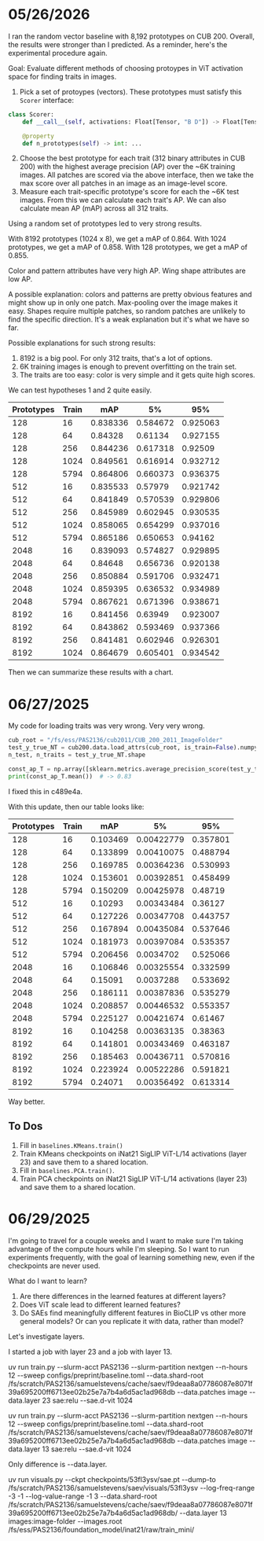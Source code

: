 # 05/26/2026

I ran the random vector baseline with 8,192 prototypes on CUB 200.
Overall, the results were stronger than I predicted.
As a reminder, here's the experimental procedure again.

Goal: Evaluate different methods of choosing protoypes in ViT activation space for finding traits in images.

1. Pick a set of protoypes (vectors). These prototypes must satisfy this `Scorer` interface:

```python
class Scorer:
    def __call__(self, activations: Float[Tensor, "B D"]) -> Float[Tensor, "B K"]: ...

    @property
    def n_prototypes(self) -> int: ...
```

2. Choose the best prototype for each trait (312 binary attributes in CUB 200) with the highest average precision (AP) over the ~6K training images. All patches are scored via the above interface, then we take the max score over all patches in an image as an image-level score.
3. Measure each trait-specific prototype's score for each the ~6K test images. From this we can calculate each trait's AP. We can also calculate mean AP (mAP) across all 312 traits.

Using a random set of prototypes led to very strong results.

With 8192 prototypes (1024 x 8), we get a mAP of 0.864.
With 1024 prototypes, we get a mAP of 0.858.
With 128 prototypes, we get a mAP of 0.855.

Color and pattern attributes have very high AP.
Wing shape attributes are low AP.

A possible explanation: colors and patterns are pretty obvious features and might show up in only one patch.
Max-pooling over the image makes it easy.
Shapes require multiple patches, so random patches are unlikely to find the specific direction.
It's a weak explanation but it's what we have so far.

Possible explanations for such strong results:

1. 8192 is a big pool. For only 312 traits, that's a lot of options.
2. 6K training images is enough to prevent overfitting on the train set.
3. The traits are too easy: color is very simple and it gets quite high scores.

We can test hypotheses 1 and 2 quite easily.

|   Prototypes |   Train |      mAP |       5% |      95% |
|--------------|---------|----------|----------|----------|
|          128 |      16 | 0.838336 | 0.584672 | 0.925063 |
|          128 |      64 | 0.84328  | 0.61134  | 0.927155 |
|          128 |     256 | 0.844236 | 0.617318 | 0.92509  |
|          128 |    1024 | 0.849561 | 0.616914 | 0.932712 |
|          128 |    5794 | 0.864806 | 0.660373 | 0.936375 |
|          512 |      16 | 0.835533 | 0.57979  | 0.921742 |
|          512 |      64 | 0.841849 | 0.570539 | 0.929806 |
|          512 |     256 | 0.845989 | 0.602945 | 0.930535 |
|          512 |    1024 | 0.858065 | 0.654299 | 0.937016 |
|          512 |    5794 | 0.865186 | 0.650653 | 0.94162  |
|         2048 |      16 | 0.839093 | 0.574827 | 0.929895 |
|         2048 |      64 | 0.84648  | 0.656736 | 0.920138 |
|         2048 |     256 | 0.850884 | 0.591706 | 0.932471 |
|         2048 |    1024 | 0.859395 | 0.636532 | 0.934989 |
|         2048 |    5794 | 0.867621 | 0.671396 | 0.938671 |
|         8192 |      16 | 0.841456 | 0.63949  | 0.923007 |
|         8192 |      64 | 0.843862 | 0.593469 | 0.937366 |
|         8192 |     256 | 0.841481 | 0.602946 | 0.926301 |
|         8192 |    1024 | 0.864679 | 0.605401 | 0.934542 |

Then we can summarize these results with a chart.

# 06/27/2025

My code for loading traits was very wrong.
Very very wrong.

```py
cub_root = "/fs/ess/PAS2136/cub2011/CUB_200_2011_ImageFolder"
test_y_true_NT = cub200.data.load_attrs(cub_root, is_train=False).numpy()
n_test, n_traits = test_y_true_NT.shape

const_ap_T = np.array([sklearn.metrics.average_precision_score(test_y_true_NT[:,i], np.zeros(n_test)) for i in range(n_traits)])
print(const_ap_T.mean())  # -> 0.83
```

I fixed this in c489e4a.

With this update, then our table looks like:

|   Prototypes |   Train |      mAP |         5% |      95% |
|--------------|---------|----------|------------|----------|
|          128 |      16 | 0.103469 | 0.00422779 | 0.357801 |
|          128 |      64 | 0.133899 | 0.00410075 | 0.488794 |
|          128 |     256 | 0.169785 | 0.00364236 | 0.530993 |
|          128 |    1024 | 0.153601 | 0.00392851 | 0.458499 |
|          128 |    5794 | 0.150209 | 0.00425978 | 0.48719  |
|          512 |      16 | 0.10293  | 0.00343484 | 0.36127  |
|          512 |      64 | 0.127226 | 0.00347708 | 0.443757 |
|          512 |     256 | 0.167894 | 0.00435084 | 0.537646 |
|          512 |    1024 | 0.181973 | 0.00397084 | 0.535357 |
|          512 |    5794 | 0.206456 | 0.0034702  | 0.525066 |
|         2048 |      16 | 0.106846 | 0.00325554 | 0.332599 |
|         2048 |      64 | 0.15091  | 0.0037288  | 0.533692 |
|         2048 |     256 | 0.186111 | 0.00387836 | 0.535279 |
|         2048 |    1024 | 0.208857 | 0.00446532 | 0.553357 |
|         2048 |    5794 | 0.225127 | 0.00421674 | 0.61467  |
|         8192 |      16 | 0.104258 | 0.00363135 | 0.38363  |
|         8192 |      64 | 0.141801 | 0.00343469 | 0.463187 |
|         8192 |     256 | 0.185463 | 0.00436711 | 0.570816 |
|         8192 |    1024 | 0.223924 | 0.00522286 | 0.591821 |
|         8192 |    5794 | 0.24071  | 0.00356492 | 0.613314 |

Way better.

## To Dos

1. Fill in `baselines.KMeans.train()`
2. Train KMeans checkpoints on iNat21 SigLIP ViT-L/14 activations (layer 23) and save them to a shared location.
3. Fill in `baselines.PCA.train()`.
4. Train PCA checkpoints on iNat21 SigLIP ViT-L/14 activations (layer 23) and save them to a shared location.

# 06/29/2025

I'm going to travel for a couple weeks and I want to make sure I'm taking advantage of the compute hours while I'm sleeping.
So I want to run experiments frequently, with the goal of learning something new, even if the checkpoints are never used.

What do I want to learn?

1. Are there differences in the learned features at different layers?
2. Does ViT scale lead to different learned features?
3. Do SAEs find meaningfully different features in BioCLIP vs other more general models? Or can you replicate it with data, rather than model?

Let's investigate layers.

I started a job with layer 23 and a job with layer 13.

uv run train.py --slurm-acct PAS2136 --slurm-partition nextgen --n-hours 12 --sweep configs/preprint/baseline.toml --data.shard-root /fs/scratch/PAS2136/samuelstevens/cache/saev/f9deaa8a07786087e8071f39a695200ff6713ee02b25e7a7b4a6d5ac1ad968db --data.patches image --data.layer 23 sae:relu --sae.d-vit 1024

uv run train.py --slurm-acct PAS2136 --slurm-partition nextgen --n-hours 12 --sweep configs/preprint/baseline.toml --data.shard-root /fs/scratch/PAS2136/samuelstevens/cache/saev/f9deaa8a07786087e8071f39a695200ff6713ee02b25e7a7b4a6d5ac1ad968db --data.patches image --data.layer 13 sae:relu --sae.d-vit 1024

Only difference is --data.layer.

uv run visuals.py --ckpt checkpoints/53fl3ysv/sae.pt --dump-to /fs/scratch/PAS2136/samuelstevens/saev/visuals/53fl3ysv --log-freq-range -3 -1 --log-value-range -1 3 --data.shard-root /fs/scratch/PAS2136/samuelstevens/cache/saev/f9deaa8a07786087e8071f39a695200ff6713ee02b25e7a7b4a6d5ac1ad968db/ --data.layer 13 images:image-folder --images.root /fs/ess/PAS2136/foundation_model/inat21/raw/train_mini/

